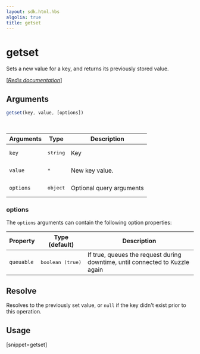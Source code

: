 ```yaml
---
layout: sdk.html.hbs
algolia: true
title: getset
---
```


# getset

Sets a new value for a key, and returns its previously stored value.

[[_Redis documentation_]](https://redis.io/commands/getset)

## Arguments

```js
getset(key, value, [options])
```

<br/>

| Arguments    | Type    | Description |
|--------------|---------|-------------|
| `key` | <pre>string</pre> | Key |
| `value` | <pre>*</pre> | New key value. |
| ``options`` | <pre>object</pre> | Optional query arguments |

### options

The `options` arguments can contain the following option properties:

| Property   | Type (default)   | Description                       |
| ---------- | ------- | --------------------------------- |
| `queuable` | <pre>boolean (true)</pre> | If true, queues the request during downtime, until connected to Kuzzle again |

## Resolve

Resolves to the previously set value, or `null` if the key didn't exist prior to this operation.

## Usage

[snippet=getset]
